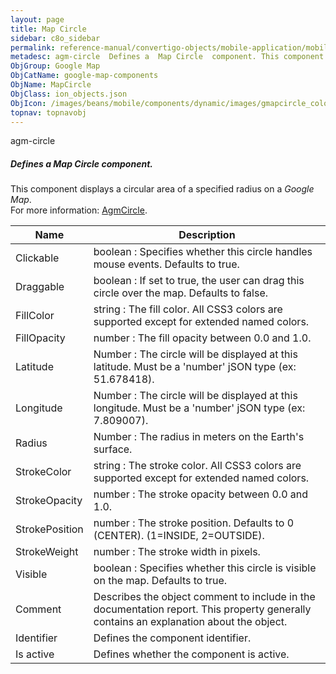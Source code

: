 ```yaml
---
layout: page
title: Map Circle
sidebar: c8o_sidebar
permalink: reference-manual/convertigo-objects/mobile-application/mobile-components/google-map-components/map-circle/
metadesc: agm-circle  Defines a  Map Circle  component. This component displays a circular area of a specified radius on a  Google Map .  For more information  
ObjGroup: Google Map
ObjCatName: google-map-components
ObjName: MapCircle
ObjClass: ion_objects.json
ObjIcon: /images/beans/mobile/components/dynamic/images/gmapcircle_color_32x32.png
topnav: topnavobj
---
```

agm-circle<br/>

##### Defines a <i>Map Circle</i> component.<br/>
This component displays a circular area of a specified radius on a <i>Google Map</i>.<br/>
 For more information: <a href='https://angular-maps.com/api-docs/agm-core/directives/AgmCircle.html'>AgmCircle</a>.

Name | Description 
--- | ---
Clickable | boolean : Specifies whether this circle handles mouse events. Defaults to true.
Draggable | boolean : If set to true, the user can drag this circle over the map. Defaults to false.
FillColor | string : The fill color. All CSS3 colors are supported except for extended named colors.
FillOpacity | number : The fill opacity between 0.0 and 1.0.
Latitude | Number : The circle will be displayed at this latitude. Must be a 'number' jSON type (ex: 51.678418).
Longitude | Number : The circle will be displayed at this longitude. Must be a 'number' jSON type (ex: 7.809007).
Radius | Number : The radius in meters on the Earth's surface.
StrokeColor | string : The stroke color. All CSS3 colors are supported except for extended named colors.
StrokeOpacity | number : The stroke opacity between 0.0 and 1.0.
StrokePosition | number : The stroke position. Defaults to 0 (CENTER). (1=INSIDE, 2=OUTSIDE).
StrokeWeight | number : The stroke width in pixels.
Visible | boolean : Specifies whether this circle is visible on the map. Defaults to true.
Comment | Describes the object comment to include in the documentation report.  This property generally contains an explanation about the object. 
Identifier | Defines the component identifier.  
Is active | Defines whether the component is active. 

